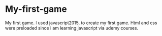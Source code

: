 # My-first-game
My first game. I used javascript2015, to create my first game. Html and css were preloaded since i am learning javascript via udemy courses.
